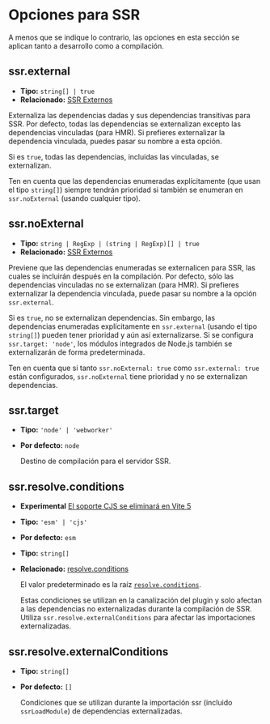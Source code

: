 # Opciones para SSR

A menos que se indique lo contrario, las opciones en esta sección se aplican tanto a desarrollo como a compilación.

## ssr.external

- **Tipo:** `string[] | true`
- **Relacionado:** [SSR Externos](/guide/ssr#ssr-externos)

Externaliza las dependencias dadas y sus dependencias transitivas para SSR. Por defecto, todas las dependencias se externalizan excepto las dependencias vinculadas (para HMR). Si prefieres externalizar la dependencia vinculada, puedes pasar su nombre a esta opción.

Si es `true`, todas las dependencias, incluidas las vinculadas, se externalizan.

Ten en cuenta que las dependencias enumeradas explícitamente (que usan el tipo `string[]`) siempre tendrán prioridad si también se enumeran en `ssr.noExternal` (usando cualquier tipo).

## ssr.noExternal

- **Tipo:** `string | RegExp | (string | RegExp)[] | true`
- **Relacionado:** [SSR Externos](/guide/ssr#ssr-externos)

Previene que las dependencias enumeradas se externalicen para SSR, las cuales se incluirán después en la compilación. Por defecto, sólo las dependencias vinculadas no se externalizan (para HMR). Si prefieres externalizar la dependencia vinculada, puede pasar su nombre a la opción `ssr.external`.

Si es `true`, no se externalizan dependencias. Sin embargo, las dependencias enumeradas explícitamente en `ssr.external` (usando el tipo `string[]`) pueden tener prioridad y aún así externalizarse. Si se configura `ssr.target: 'node'`, los módulos integrados de Node.js también se externalizarán de forma predeterminada.

Ten en cuenta que si tanto `ssr.noExternal: true` como `ssr.external: true` están configurados, `ssr.noExternal` tiene prioridad y no se externalizan dependencias.

## ssr.target

- **Tipo:** `'node' | 'webworker'`
- **Por defecto:** `node`

  Destino de compilación para el servidor SSR.

## ssr.resolve.conditions

- **Experimental** [El soporte CJS se eliminará en Vite 5](https://github.com/vitejs/vite/discussions/13816)
- **Tipo:** `'esm' | 'cjs'`
- **Por defecto:** `esm`
- **Tipo:** `string[]`
- **Relacionado:** [resolve.conditions](./shared-options.md#resolve-conditions)

  El valor predeterminado es la raíz [`resolve.conditions`](./shared-options.md#resolve-conditions).

  Estas condiciones se utilizan en la canalización del plugin y solo afectan a las dependencias no externalizadas durante la compilación de SSR. Utiliza `ssr.resolve.externalConditions` para afectar las importaciones externalizadas.

## ssr.resolve.externalConditions

- **Tipo:** `string[]`
- **Por defecto:** `[]`

  Condiciones que se utilizan durante la importación ssr (incluido `ssrLoadModule`) de dependencias externalizadas.
